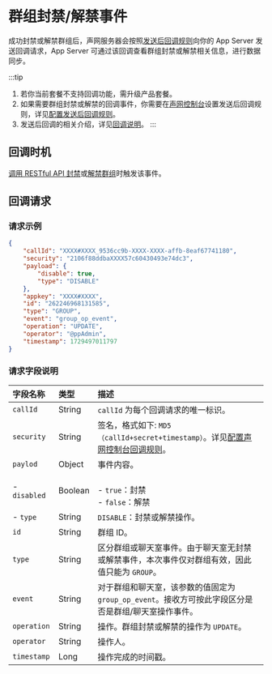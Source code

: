  # 群组封禁/解禁事件

成功封禁或解禁群组后，声网服务器会按照[发送后回调规则](callback_postsending.html#发送后回调规则)向你的 App Server 发送回调请求，App Server 可通过该回调查看群组封禁或解禁相关信息，进行数据同步。

:::tip
1. 若你当前套餐不支持回调功能，需升级产品套餐。
2. 如果需要群组封禁或解禁的回调事件，你需要在[声网控制台](https://console.shengwang.cn/overview)设置发送后回调规则，详见[配置发送后回调规则](callback_postsending.html#发送后回调规则)。
3. 发送后回调的相关介绍，详见[回调说明](/docs/sdk/server-side/callback_postsending.html)。
:::
 
## 回调时机

[调用 RESTful API 封禁](/docs/sdk/server-side/group_manage.html#封禁群组)或[解禁群组](/docs/sdk/server-side/group_manage.html#解禁群组)时触发该事件。

## 回调请求

### 请求示例

```json
{
	"callId": "XXXX#XXXX_9536cc9b-XXXX-XXXX-affb-8eaf67741180",
	"security": "2106f88ddbaXXXX57c60430493e74dc3",
	"payload": {
		"disable": true,
		"type": "DISABLE"
	},
	"appkey": "XXXX#XXXX",
	"id": "262246968131585",
	"type": "GROUP",
	"event": "group_op_event",
	"operation": "UPDATE",
	"operator": "@ppAdmin",
	"timestamp": 1729497011797
}
```

### 请求字段说明

| 字段名称         | 类型   | 描述                                                         |
| :------------- | :----- | :----------------------------------------------------------- |
| `callId`       | String   | `callId` 为每个回调请求的唯一标识。 | 
| `security`     | String | 签名，格式如下: `MD5（callId+secret+timestamp）`。详见[配置声网控制台回调规则](callback_postsending.html#发送后回调规则)。|
| `paylod`       | Object | 事件内容。                                                     |
|  - `disabled`| Boolean | <br/> - `true`：封禁  <br/> - `false`：解禁 |
|  - `type`   | String | `DISABLE`：封禁或解禁操作。  |
| `id`       | String | 群组 ID。                                                 |
| `type`         | String | 区分群组或聊天室事件。由于聊天室无封禁或解禁事件，本次事件仅对群组有效，因此值只能为 `GROUP`。   |
| `event`        | String | 对于群组和聊天室，该参数的值固定为 `group_op_event`。接收方可按此字段区分是否是群组/聊天室操作事件。 | 
| `operation`    | String | 操作。群组封禁或解禁的操作为 `UPDATE`。 |
| `operator`     | String | 操作人。                     | 
| `timestamp`    | Long   | 操作完成的时间戳。                | 

